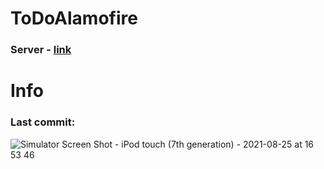 # ToDoAlamofire
### Server - [link](https://github.com/egorskikh/Node.js-server-test)

# Info 
### Last commit:
![Simulator Screen Shot - iPod touch (7th generation) - 2021-08-25 at 16 53 46](https://user-images.githubusercontent.com/60622982/130803702-8bebd000-00d6-41c5-be14-8786f195c876.png)
